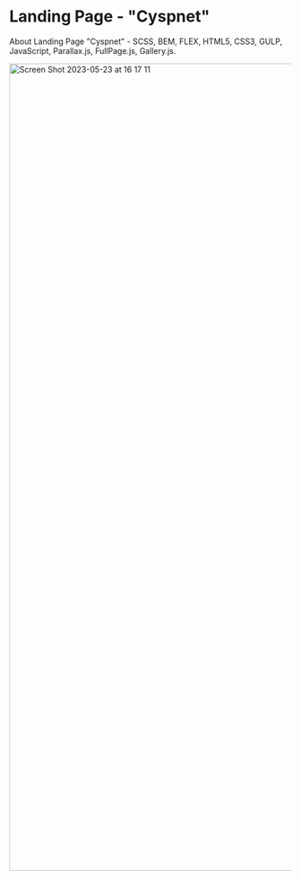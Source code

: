 # Landing Page - "Cyspnet"
About Landing Page "Cyspnet" - SCSS, BEM, FLEX, HTML5, CSS3, GULP, JavaScript, Parallax.js, FullPage.js, Gallery.js.

<img width="1440" alt="Screen Shot 2023-05-23 at 16 17 11" src="https://github.com/oscar223Po/landing-page-cyspnett/assets/99406219/785fe9ec-11ca-41af-b88d-6d5b99df1c3c">
